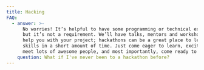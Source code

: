 ```yaml
---
title: Hacking
FAQ:
  - answer: >-
      No worries! It’s helpful to have some programming or technical experience,
      but it’s not a requirement. We’ll have talks, mentors and workshops to
      help you with your project; hackathons can be a great place to learn new
      skills in a short amount of time. Just come eager to learn, excited to
      meet lots of awesome people, and most importantly, come ready to build.
    question: What if I've never been to a hackathon before?
---
```


